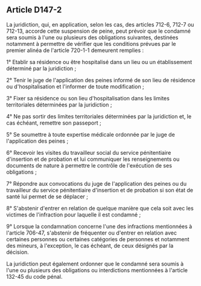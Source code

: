 Article D147-2
----
La juridiction, qui, en application, selon les cas, des articles 712-6, 712-7 ou
712-13, accorde cette suspension de peine, peut prévoir que le condamné sera
soumis à l'une ou plusieurs des obligations suivantes, destinées notamment à
permettre de vérifier que les conditions prévues par le premier alinéa de
l'article 720-1-1 demeurent remplies :

1° Etablir sa résidence ou être hospitalisé dans un lieu ou un établissement
déterminé par la juridiction ;

2° Tenir le juge de l'application des peines informé de son lieu de résidence ou
d'hospitalisation et l'informer de toute modification ;

3° Fixer sa résidence ou son lieu d'hospitalisation dans les limites
territoriales déterminées par la juridiction ;

4° Ne pas sortir des limites territoriales déterminées par la juridiction et, le
cas échéant, remettre son passeport ;

5° Se soumettre à toute expertise médicale ordonnée par le juge de l'application
des peines ;

6° Recevoir les visites du travailleur social du service pénitentiaire
d'insertion et de probation et lui communiquer les renseignements ou documents
de nature à permettre le contrôle de l'exécution de ses obligations ;

7° Répondre aux convocations du juge de l'application des peines ou du
travailleur du service pénitentiaire d'insertion et de probation si son état de
santé lui permet de se déplacer ;

8° S'abstenir d'entrer en relation de quelque manière que cela soit avec les
victimes de l'infraction pour laquelle il est condamné ;

9° Lorsque la condamnation concerne l'une des infractions mentionnées à
l'article 706-47, s'abstenir de fréquenter ou d'entrer en relation avec
certaines personnes ou certaines catégories de personnes et notamment des
mineurs, à l'exception, le cas échéant, de ceux désignés par la décision.

La juridiction peut également ordonner que le condamné sera soumis à l'une ou
plusieurs des obligations ou interdictions mentionnées à l'article 132-45 du
code pénal.
